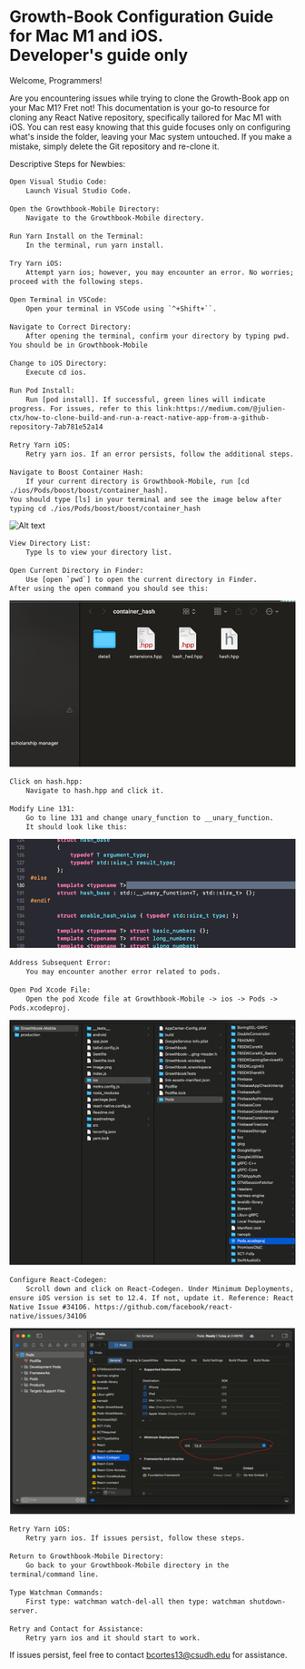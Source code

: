 <h1>Growth-Book Configuration Guide for Mac M1 and iOS. <br>Developer's guide only</h1>

Welcome, Programmers!

Are you encountering issues while trying to clone the Growth-Book app on your Mac M1? Fret not! This documentation is your go-to resource for cloning any React Native repository, specifically tailored for Mac M1 with iOS. You can rest easy knowing that this guide focuses only on configuring what's inside the folder, leaving your Mac system untouched. If you make a mistake, simply delete the Git repository and re-clone it.


Descriptive Steps for Newbies:

    Open Visual Studio Code:
        Launch Visual Studio Code.

    Open the Growthbook-Mobile Directory:
        Navigate to the Growthbook-Mobile directory.

    Run Yarn Install on the Terminal:
        In the terminal, run yarn install.

    Try Yarn iOS:
        Attempt yarn ios; however, you may encounter an error. No worries; proceed with the following steps.

    Open Terminal in VSCode:
        Open your terminal in VSCode using `^+Shift+``.

    Navigate to Correct Directory:
        After opening the terminal, confirm your directory by typing pwd. You should be in Growthbook-Mobile

    Change to iOS Directory:
        Execute cd ios.

    Run Pod Install:
        Run [pod install]. If successful, green lines will indicate progress. For issues, refer to this link:https://medium.com/@julien-ctx/how-to-clone-build-and-run-a-react-native-app-from-a-github-repository-7ab781e52a14

    Retry Yarn iOS:
        Retry yarn ios. If an error persists, follow the additional steps.

    Navigate to Boost Container Hash:
        If your current directory is Growthbook-Mobile, run [cd ./ios/Pods/boost/boost/container_hash].
    You should type [ls] in your terminal and see the image below after typing cd ./ios/Pods/boost/boost/container_hash
![Alt text](image.png)

    View Directory List:
        Type ls to view your directory list.

    Open Current Directory in Finder:
        Use [open `pwd`] to open the current directory in Finder.
    After using the open command you should see this: 
![Alt text](readmeimgs/container_hash.png)



    Click on hash.hpp:
        Navigate to hash.hpp and click it.

    Modify Line 131:
        Go to line 131 and change unary_function to __unary_function.
        It should look like this:
![Alt text](readmeimgs/unary_picture.png)

    Address Subsequent Error:
        You may encounter another error related to pods.

    Open Pod Xcode File:
        Open the pod Xcode file at Growthbook-Mobile -> ios -> Pods -> Pods.xcodeproj.
![Alt text](readmeimgs/Pods_location.png)

    Configure React-Codegen:
        Scroll down and click on React-Codegen. Under Minimum Deployments, ensure iOS version is set to 12.4. If not, update it. Reference: React Native Issue #34106. https://github.com/facebook/react-native/issues/34106

![Alt text](readmeimgs/react-codegen-pods-view.png)
    
    Retry Yarn iOS:
        Retry yarn ios. If issues persist, follow these steps.

    Return to Growthbook-Mobile Directory:
        Go back to your Growthbook-Mobile directory in the terminal/command line.

    Type Watchman Commands:
        First type: watchman watch-del-all then type: watchman shutdown-server.

    Retry and Contact for Assistance:
        Retry yarn ios and it should start to work. 

If issues persist, feel free to contact bcortes13@csudh.edu for assistance.

